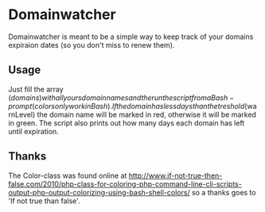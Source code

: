 # Domainwatcher #
Domainwatcher is meant to be a simple way to keep track of your domains
expiraion dates (so you don't miss to renew them).

## Usage ##
Just fill the array ($domains) with all yours domain names and the run the
script from a Bash-prompt (colors only work in Bash).
If the domain has less days than the treshold ($warnLevel) the domain name will
be marked in red, otherwise it will be marked in green. The script also prints
out how many days each domain has left until expiration.

## Thanks ##
The Color-class was found online at http://www.if-not-true-then-false.com/2010/php-class-for-coloring-php-command-line-cli-scripts-output-php-output-colorizing-using-bash-shell-colors/ so a thanks goes to 'If not true than false'.
